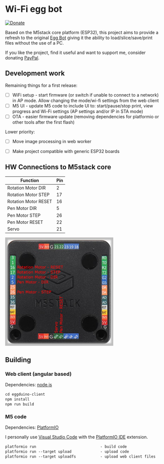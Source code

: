 Wi-Fi egg bot
=====================

[![Donate](https://img.shields.io/badge/Donate-PayPal-green.svg?style=flat-square&logo=paypal)](https://paypal.me/andreitatar)

Based on the M5stack core platform (ESP32), this project aims to provide a refresh to the original [Egg Bot](https://egg-bot.com/) giving it the ability to load/slice/save/print files without the use of a PC.

If you like the project, find it useful and want to support me, consider donating [PayPal](https://paypal.me/andreitatar).

## Development work

Remaining things for a first release:

- [ ] WiFi setup - start firmware (or switch if unable to connect to a network) in AP mode. Allow changing the mode/wi-fi settings from the web client
- [ ] M5 UI - update M5 code to include UI to: start/pause/stop print, view progress and Wi-Fi settings (AP settings and/or IP in STA mode)
- [ ] OTA - easier firmware update (removing dependencies for platformio or other tools after the first flash)

Lower priority:
- [ ] Move image processing in web worker
- [ ] Make project compatible with generic ESP32 boards


## HW Connections to M5stack core

| Function                | Pin  |
|-------------------------|------|
| Rotation Motor DIR      | 2    |
| Rotation Motor STEP     | 17   |
| Rotation Motor RESET    | 16   |
| Pen Motor DIR           | 5    |
| Pen Motor STEP          | 26   |
| Pen Motor RESET         | 22   |
| Servo                   | 21   |

<img src="https://raw.githubusercontent.com/andrei-tatar/wifi-egg-duino/master/doc/m5-back.jpg" width=350>


## Building

### Web client (angular based)

Dependencies: [node.js](https://nodejs.org/en/)
```
cd eggduino-client
npm install 
npm run build
```

### M5 code

Dependencies: [PlatformIO](https://platformio.org/platformio-ide)

I personally use [Visual Studio Code](https://code.visualstudio.com/) with the [PlatformIO IDE](https://marketplace.visualstudio.com/items?itemName=platformio.platformio-ide) extension.

```
platformio run                             - build code
platformio run --target upload             - upload code
platformio run --target uploadfs           - upload web client files
```
